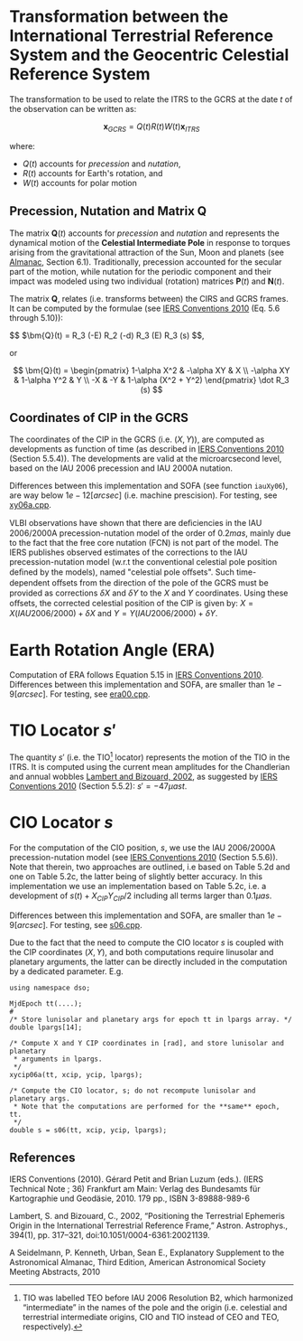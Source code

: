 # Transformation between the International Terrestrial Reference System and the Geocentric Celestial Reference System

The transformation to be used to relate the ITRS to the GCRS at the date $t$ 
of the observation can be written as:

$$ \mathbf{x}_{GCRS} = Q(t) R(t) W(t) \mathbf{x}_{ITRS} $$

where:
 - $Q(t)$ accounts for *precession* and *nutation*,
 - $R(t)$ accounts for Earth's rotation, and
 - $W(t)$ accounts for polar motion

## Precession, Nutation and Matrix $\bm{Q}$

The matrix $\bm{Q}(t)$ accounts for *precession* and *nutation* and represents the 
dynamical motion of the **Celestial Intermediate Pole** in response to torques 
arising from the gravitational attraction of the Sun, Moon and planets (see 
[Almanac](#EXAlmanac), Section 6.1). Traditionally, precession accounted for the 
secular part of the motion, while nutation for the periodic component and their 
impact was modeled using two individual (rotation) matrices $\bm{P}(t)$ and 
$\bm{N}(t)$.

The matrix $\bm{Q}$, relates (i.e. transforms between) the CIRS and GCRS frames.
It can be computed by the formulae (see [IERS Conventions 2010](#IERS2010) 
(Eq. 5.6 through 5.10)):

$$ $\bm{Q}(t) = R_3 (-E) R_2 (-d) R_3 (E) R_3 (s) $$,

or

$$ \bm{Q}(t) = \begin{pmatrix} 1-\alpha X^2 & -\alpha XY   & X \\
                                -\alpha XY  & 1-\alpha Y^2 & Y \\
                                -X          & -Y           & 1-\alpha (X^2 + Y^2)
               \end{pmatrix} \dot R_3 (s) $$

## Coordinates of CIP in the GCRS

The coordinates of the CIP in the GCRS (i.e. $(X,Y)$), are computed as developments 
as function of time (as described in [IERS Conventions 2010](#IERS2010) (Section 5.5.4)).
The developments are valid at the microarcsecond level, based on the IAU 2006 
precession and IAU 2000A nutation.

Differences between this implementation and SOFA (see function `iauXy06`), are 
way below $1e-12 [arcsec]$ (i.e. machine prescision). For testing, see 
[xy06a.cpp](../blob/cleanup/test/sofa/xy06a.cpp).

VLBI observations have shown that there are deﬁciencies in the IAU 2006/2000A 
precession-nutation model of the order of $0.2 mas$, mainly due to the fact 
that the free core nutation (FCN) is not part of the model. The IERS publishes 
observed estimates of the corrections to the IAU precession-nutation model (w.r.t 
the conventional celestial pole position deﬁned by the models), named "celestial pole oﬀsets". 
Such time-dependent oﬀsets from the direction of the pole of the GCRS must be 
provided as corrections $\delta X$ and $\delta Y$ to the $X$ and $Y$ coordinates.
Using these oﬀsets, the corrected celestial position of the CIP is given by:
$X = X(IAU 2006/2000) + \delta X$ and $Y = Y(IAU 2006/2000) + \delta Y$.


# Earth Rotation Angle (ERA)

Computation of ERA follows Equation 5.15 in [IERS Conventions 2010](#IERS2010). 
Differences between this implementation and SOFA, are smaller than $1e-9 [arcsec]$.
For testing, see [era00.cpp](../blob/cleanup/test/sofa/era00.cpp).

# TIO Locator $s\prime$

The quantity $s\prime$ (i.e. the TIO[^1] locator) represents the motion of the TIO 
in the ITRS. It is computed using the current mean amplitudes for the Chandlerian 
and annual wobbles [Lambert and Bizouard, 2002](#TIORefPaper), 
as suggested by [IERS Conventions 2010](#IERS2010) (Section 5.5.2):
$s\prime = -47 µas t$. 

[^1]: TIO was labelled TEO before IAU 2006 Resolution B2, which harmonized 
“intermediate” in the names of the pole and the origin (i.e. celestial and
terrestrial intermediate origins, CIO and TIO instead of CEO and TEO, respectively).

# CIO Locator $s$

For the computation of the CIO position, $s$, we use the IAU 2006/2000A precession-nutation 
model (see [IERS Conventions 2010](#IERS2010) (Section 5.5.6)). Note that therein, 
two approaches are outlined, i.e based on Table 5.2d and one on Table 5.2c, the 
latter being of slightly better accuracy. In this implementation we use an implementation 
based on Table 5.2c, i.e. a development of $s(t) + X_{CIP}Y_{CIP} /2$ including all 
terms larger than $0.1 \mu as$.

Differences between this implementation and SOFA, are smaller than $1e-9 [arcsec]$.
For testing, see [s06.cpp](../blob/cleanup/test/sofa/s06.cpp).

Due to the fact that the need to compute the CIO locator $s$ is coupled with the 
CIP coordinates $(X,Y)$, and both computations require linusolar and planetary 
arguments, the latter can be directly included in the computation by a dedicated 
parameter. E.g.
```
using namespace dso;

MjdEpoch tt(....);
#
/* Store lunisolar and planetary args for epoch tt in lpargs array. */
double lpargs[14];

/* Compute X and Y CIP coordinates in [rad], and store lunisolar and planetary 
 * arguments in lpargs.
 */
xycip06a(tt, xcip, ycip, lpargs);

/* Compute the CIO locator, s; do not recompute lunisolar and planetary args. 
 * Note that the computations are performed for the **same** epoch, tt.
 */
double s = s06(tt, xcip, ycip, lpargs);
```

## References

<a name="IERS2010"></a>IERS Conventions (2010). Gérard Petit and Brian Luzum (eds.). 
(IERS Technical Note ; 36) Frankfurt am Main: Verlag des Bundesamts für Kartographie und Geodäsie, 
2010. 179 pp., ISBN 3-89888-989-6

<a name="TIORefPaper"></a>Lambert, S. and Bizouard, C., 2002, 
“Positioning the Terrestrial Ephemeris Origin in the International Terrestrial Reference Frame,” 
Astron. Astrophys., 394(1), pp. 317–321, doi:10.1051/0004-6361:20021139.

<a name="EXAlmanac"></a>A Seidelmann, P. Kenneth, Urban, Sean E., 
Explanatory Supplement to the Astronomical Almanac, Third Edition,
American Astronomical Society Meeting Abstracts, 2010
